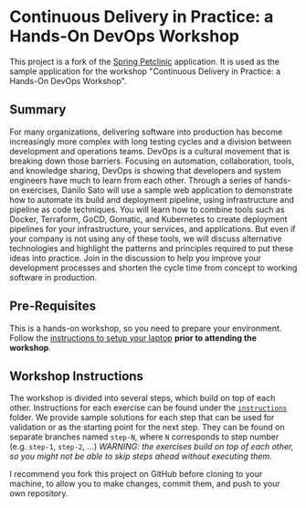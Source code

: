 # Continuous Delivery in Practice: a Hands-On DevOps Workshop

This project is a fork of the
[Spring Petclinic](https://github.com/spring-projects/spring-petclinic)
application. It is used as the sample application for the workshop "Continuous
Delivery in Practice: a Hands-On DevOps Workshop".

## Summary

For many organizations, delivering software into production has become
increasingly more complex with long testing cycles and a division between
development and operations teams. DevOps is a cultural movement that is breaking
down those barriers. Focusing on automation, collaboration, tools, and knowledge
sharing, DevOps is showing that developers and system engineers have much to
learn from each other. Through a series of hands-on exercises, Danilo Sato will
use a sample web application to demonstrate how to automate its build and
deployment pipeline, using infrastructure and pipeline as code techniques. You
will learn how to combine tools such as Docker, Terraform, GoCD, Gomatic, and
Kubernetes to create deployment pipelines for your infrastructure, your services,
and applications. But even if your company is not using any of these tools, we
will discuss alternative technologies and highlight the patterns and principles
required to put these ideas into practice. Join in the discussion to help you
improve your development processes and shorten the cycle time from concept to
working software in production.

## Pre-Requisites

This is a hands-on workshop, so you need to prepare your environment. Follow the
[instructions to setup your laptop](./SETUP.md) **prior to attending the
workshop**.

## Workshop Instructions

The workshop is divided into several steps, which build on top of each other.
Instructions for each exercise can be found under the
[`instructions`](./instructions) folder. We provide sample solutions for each
step that can be used for validation or as the starting point for the next step.
They can be found on separate branches named `step-N`, where `N` corresponds to
step number (e.g. `step-1`, `step-2`, ...) *WARNING: the exercises build on top
of each other, so you might not be able to skip steps ahead without executing
them.*

I recommend you fork this project on GitHub before cloning to your machine, to
allow you to make changes, commit them, and push to your own repository.

